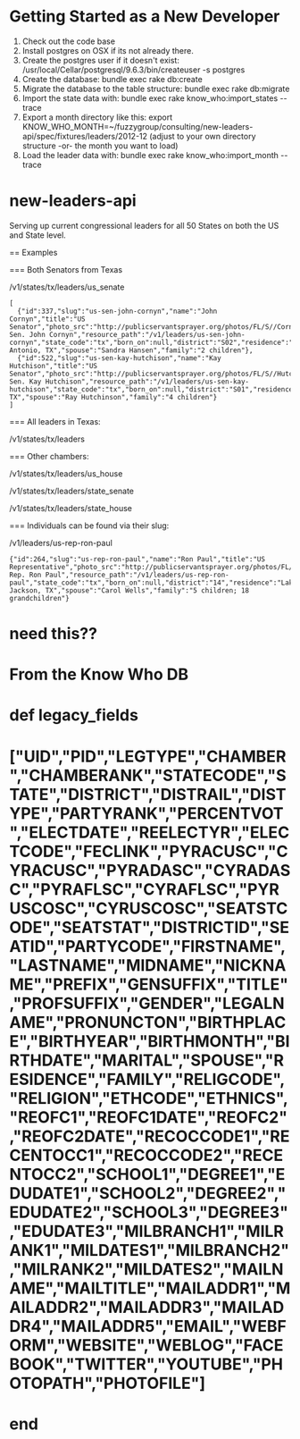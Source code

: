 # Getting Started as a New Developer

1.  Check out the code base
2.  Install postgres on OSX if its not already there.
3.  Create the postgres user if it doesn't exist: /usr/local/Cellar/postgresql/9.6.3/bin/createuser -s postgres
4.  Create the database: bundle exec rake db:create
5.  Migrate the database to the table structure: bundle exec rake db:migrate
6. Import the state data with: bundle exec rake know_who:import_states --trace
7. Export a month directory like this: export KNOW_WHO_MONTH=~/fuzzygroup/consulting/new-leaders-api/spec/fixtures/leaders/2012-12 (adjust to your own directory structure -or- the month you want to load)
8. Load the leader data with: bundle exec rake know_who:import_month --trace

# new-leaders-api

Serving up current congressional leaders for all 50 States on both the US and State level.

== Examples

=== Both Senators from Texas

/v1/states/tx/leaders/us_senate

    [
      {"id":337,"slug":"us-sen-john-cornyn","name":"John Cornyn","title":"US Senator","photo_src":"http://publicservantsprayer.org/photos/FL/S//Cornyn_John_211675.jpg","prefix_name":"US Sen. John Cornyn","resource_path":"/v1/leaders/us-sen-john-cornyn","state_code":"tx","born_on":null,"district":"S02","residence":"San Antonio, TX","spouse":"Sandra Hansen","family":"2 children"},
      {"id":522,"slug":"us-sen-kay-hutchison","name":"Kay Hutchison","title":"US Senator","photo_src":"http://publicservantsprayer.org/photos/FL/S//Hutchison_Kay_165278.jpg","prefix_name":"US Sen. Kay Hutchison","resource_path":"/v1/leaders/us-sen-kay-hutchison","state_code":"tx","born_on":null,"district":"S01","residence":"Dallas, TX","spouse":"Ray Hutchinson","family":"4 children"}
    ]

=== All leaders in Texas:

/v1/states/tx/leaders

=== Other chambers:

/v1/states/tx/leaders/us_house

/v1/states/tx/leaders/state_senate

/v1/states/tx/leaders/state_house

=== Individuals can be found via their slug:

/v1/leaders/us-rep-ron-paul

    {"id":264,"slug":"us-rep-ron-paul","name":"Ron Paul","title":"US Representative","photo_src":"http://publicservantsprayer.org/photos/FL/H/Paul_Ron_159084.jpg","prefix_name":"US Rep. Ron Paul","resource_path":"/v1/leaders/us-rep-ron-paul","state_code":"tx","born_on":null,"district":"14","residence":"Lake Jackson, TX","spouse":"Carol Wells","family":"5 children; 18 grandchildren"}



  # need this??

  # From the Know Who DB
  # def legacy_fields
  #   ["UID","PID","LEGTYPE","CHAMBER","CHAMBERANK","STATECODE","STATE","DISTRICT","DISTRAIL","DISTYPE","PARTYRANK","PERCENTVOT","ELECTDATE","REELECTYR","ELECTCODE","FECLINK","PYRACUSC","CYRACUSC","PYRADASC","CYRADASC","PYRAFLSC","CYRAFLSC","PYRUSCOSC","CYRUSCOSC","SEATSTCODE","SEATSTAT","DISTRICTID","SEATID","PARTYCODE","FIRSTNAME","LASTNAME","MIDNAME","NICKNAME","PREFIX","GENSUFFIX","TITLE","PROFSUFFIX","GENDER","LEGALNAME","PRONUNCTON","BIRTHPLACE","BIRTHYEAR","BIRTHMONTH","BIRTHDATE","MARITAL","SPOUSE","RESIDENCE","FAMILY","RELIGCODE","RELIGION","ETHCODE","ETHNICS","REOFC1","REOFC1DATE","REOFC2","REOFC2DATE","RECOCCODE1","RECENTOCC1","RECOCCODE2","RECENTOCC2","SCHOOL1","DEGREE1","EDUDATE1","SCHOOL2","DEGREE2","EDUDATE2","SCHOOL3","DEGREE3","EDUDATE3","MILBRANCH1","MILRANK1","MILDATES1","MILBRANCH2","MILRANK2","MILDATES2","MAILNAME","MAILTITLE","MAILADDR1","MAILADDR2","MAILADDR3","MAILADDR4","MAILADDR5","EMAIL","WEBFORM","WEBSITE","WEBLOG","FACEBOOK","TWITTER","YOUTUBE","PHOTOPATH","PHOTOFILE"]
  # end
